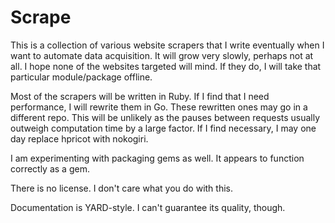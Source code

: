 # Scrape

This is a collection of various website scrapers that I write eventually when I want to automate data acquisition. It will grow very slowly, perhaps not at all. I hope none of the websites targeted will mind. If they do, I will take that particular module/package offline.

Most of the scrapers will be written in Ruby. If I find that I need performance, I will rewrite them in Go. These rewritten ones may go in a different repo. This will be unlikely as the pauses between requests usually outweigh computation time by a large factor. If I find necessary, I may one day replace hpricot with nokogiri.

I am experimenting with packaging gems as well. It appears to function correctly as a gem.

There is no license. I don't care what you do with this.

Documentation is YARD-style. I can't guarantee its quality, though.
